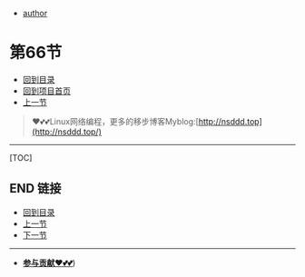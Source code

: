 + [author](https://github.com/3293172751)
# 第66节
+ [回到目录](../README.md)
+ [回到项目首页](../../README.md)
+ [上一节](65.md)
> ❤️💕💕Linux网络编程，更多的移步博客Myblog:[http://nsddd.top](http://nsddd.top/)
---
[TOC]





## END 链接
+ [回到目录](../README.md)
+ [上一节](65.md)
+ [下一节](67.md)
---
+ [**参与贡献❤️💕💕**](https://nsddd.top/archives/contributors))